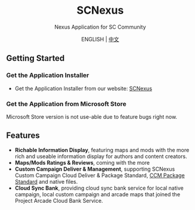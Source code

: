 <div align="center">
  <!-- <a href="">
    <img src="" width="150">
  </a> -->
  <h1>SCNexus</h1>
  <p>Nexus Application for SC Community</p>
  <p>
    ENGLISH | 
    <a href="https://github.com/MengLuoRJ/scnexus/blob/main/README.zhCN.md">中文</a>
  </p>
</div>

## Getting Started

### Get the Application Installer

- Get the Application Installer from our website: [SCNexus](https://scnexus.aiurcovenant.net/)

### Get the Application from Microsoft Store

Microsoft Store version is not use-able due to feature bugs right now.

<!-- <a href="https://apps.microsoft.com/store/detail/9PL7DCMCN13X?launch=true&mode=full">
	<img src="https://get.microsoft.com/images/zh-CN%20dark.svg"/>
</a> -->

## Features

- **Richable Information Display**, featuring maps and mods with the more rich and useable information display for authors and content creators.
- **Maps/Mods Ratings & Reviews**, coming with the more
- **Custom Campaign Deliver & Management**, supporting SCNexus Custom Campaign Cloud Deliver & Package Standard, [CCM Package Standard](https://github.com/7thAce/SC2CCM) and native files.
- **Cloud Sync Bank**, providing cloud sync bank service for local native campaign, local custom campaign and arcade maps that joined the Project Arcade Cloud Bank Service.
